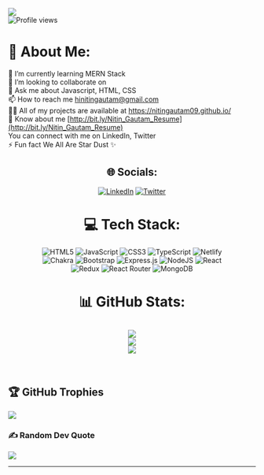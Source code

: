 <img src="https://user-images.githubusercontent.com/107936455/203690603-726e50ce-2cf6-4b62-82ee-d51ed9100f05.gif"><br>
![Profile views](https://gpvc.arturio.dev/NitinGautam09)

# 💫 About Me:
🔭 I’m currently learning MERN Stack<br>👯 I’m looking to collaborate on<br>💬 Ask me about Javascript, HTML, CSS<br>📫 How to reach me hinitingautam@gmail.com<br>👨‍💻 All of my projects are available at https://nitingautam09.github.io/<br>
📄 Know about me [http://bit.ly/Nitin_Gautam_Resume](http://bit.ly/Nitin_Gautam_Resume) <br>You can connect with me on LinkedIn, Twitter<br>⚡ Fun fact We All Are Star Dust ✨

<div align="center">

## 🌐 Socials:
[![LinkedIn](https://img.shields.io/badge/LinkedIn-%230077B5.svg?logo=linkedin&logoColor=white)](https://linkedin.com/in/nitingautam09/) [![Twitter](https://img.shields.io/badge/Twitter-%231DA1F2.svg?logo=Twitter&logoColor=white)](https://twitter.com/@NitinGautam09) 

# 💻 Tech Stack:
![HTML5](https://img.shields.io/badge/html5-%23E34F26.svg?style=plastic&logo=html5&logoColor=white) ![JavaScript](https://img.shields.io/badge/javascript-%23323330.svg?style=plastic&logo=javascript&logoColor=%23F7DF1E) ![CSS3](https://img.shields.io/badge/css3-%231572B6.svg?style=plastic&logo=css3&logoColor=white) ![TypeScript](https://img.shields.io/badge/typescript-%23007ACC.svg?style=plastic&logo=typescript&logoColor=white) ![Netlify](https://img.shields.io/badge/netlify-%23000000.svg?style=plastic&logo=netlify&logoColor=#00C7B7)
<br>![Chakra](https://img.shields.io/badge/chakra-%234ED1C5.svg?style=plastic&logo=chakraui&logoColor=white) ![Bootstrap](https://img.shields.io/badge/bootstrap-%23563D7C.svg?style=plastic&logo=bootstrap&logoColor=white) ![Express.js](https://img.shields.io/badge/express.js-%23404d59.svg?style=plastic&logo=express&logoColor=%2361DAFB) ![NodeJS](https://img.shields.io/badge/node.js-6DA55F?style=plastic&logo=node.js&logoColor=white) ![React](https://img.shields.io/badge/react-%2320232a.svg?style=plastic&logo=react&logoColor=%2361DAFB)
<br>![Redux](https://img.shields.io/badge/redux-%23593d88.svg?style=plastic&logo=redux&logoColor=white) ![React Router](https://img.shields.io/badge/React_Router-CA4245?style=plastic&logo=react-router&logoColor=white) ![MongoDB](https://img.shields.io/badge/MongoDB-%234ea94b.svg?style=plastic&logo=mongodb&logoColor=white)
# 📊 GitHub Stats:
![](https://github-readme-stats.vercel.app/api?username=NitinGautam09&theme=dark&hide_border=false&include_all_commits=true&count_private=true)<br/>
![](https://github-readme-streak-stats.herokuapp.com/?user=NitinGautam09&theme=dark&hide_border=false)<br/>
![](https://github-readme-stats.vercel.app/api/top-langs/?username=NitinGautam09&theme=dark&hide_border=false&include_all_commits=true&count_private=true&layout=compact)
     </div> <br>
---
## 🏆 GitHub Trophies
![](https://github-profile-trophy.vercel.app/?username=NitinGautam09&theme=monokai&no-frame=false&no-bg=false&margin-w=4)

### ✍️ Random Dev Quote
![](https://quotes-github-readme.vercel.app/api?type=horizontal&theme=radical)

---
 


  

  
